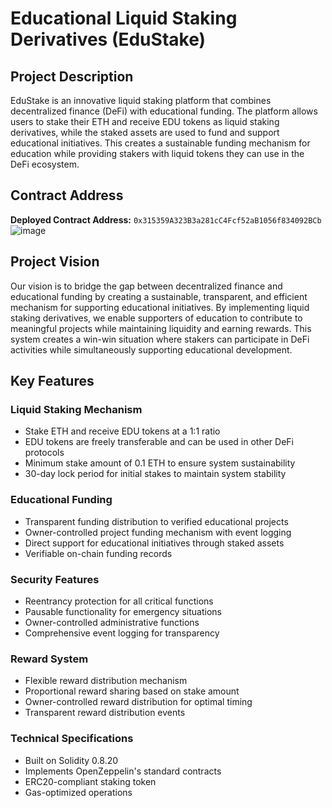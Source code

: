 # Educational Liquid Staking Derivatives (EduStake)

## Project Description
EduStake is an innovative liquid staking platform that combines decentralized finance (DeFi) with educational funding. The platform allows users to stake their ETH and receive EDU tokens as liquid staking derivatives, while the staked assets are used to fund and support educational initiatives. This creates a sustainable funding mechanism for education while providing stakers with liquid tokens they can use in the DeFi ecosystem.

## Contract Address
**Deployed Contract Address:** `0x315359A323B3a281cC4Fcf52aB1056f834092BCb`
![image](https://github.com/user-attachments/assets/f9e39f8e-c7d0-40a2-a02c-e1bc8e8d68a5)


## Project Vision
Our vision is to bridge the gap between decentralized finance and educational funding by creating a sustainable, transparent, and efficient mechanism for supporting educational initiatives. By implementing liquid staking derivatives, we enable supporters of education to contribute to meaningful projects while maintaining liquidity and earning rewards. This system creates a win-win situation where stakers can participate in DeFi activities while simultaneously supporting educational development.

## Key Features

### Liquid Staking Mechanism
- Stake ETH and receive EDU tokens at a 1:1 ratio
- EDU tokens are freely transferable and can be used in other DeFi protocols
- Minimum stake amount of 0.1 ETH to ensure system sustainability
- 30-day lock period for initial stakes to maintain system stability

### Educational Funding
- Transparent funding distribution to verified educational projects
- Owner-controlled project funding mechanism with event logging
- Direct support for educational initiatives through staked assets
- Verifiable on-chain funding records

### Security Features
- Reentrancy protection for all critical functions
- Pausable functionality for emergency situations
- Owner-controlled administrative functions
- Comprehensive event logging for transparency

### Reward System
- Flexible reward distribution mechanism
- Proportional reward sharing based on stake amount
- Owner-controlled reward distribution for optimal timing
- Transparent reward distribution events

### Technical Specifications
- Built on Solidity 0.8.20
- Implements OpenZeppelin's standard contracts
- ERC20-compliant staking token
- Gas-optimized operations

